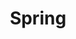 ---
title: "Spring"
description: "Spring 카테고리 입니다."
slug: "spring"
image: "spring.png"
style:
    background: "#2a9d8f"
    color: "#fff"
---